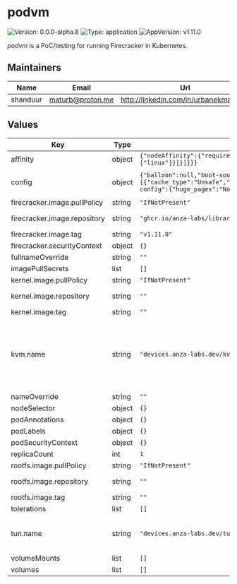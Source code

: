 # podvm

![Version: 0.0.0-alpha.8](https://img.shields.io/badge/Version-0.0.0--alpha.8-informational?style=flat) ![Type: application](https://img.shields.io/badge/Type-application-informational?style=flat) ![AppVersion: v1.11.0](https://img.shields.io/badge/AppVersion-v1.11.0-informational?style=flat)

_podvm_ is a PoC/testing for running Firecracker in Kubernetes.

## Maintainers

| Name | Email | Url |
| ---- | ------ | --- |
| shanduur | <maturb@proton.me> | <http://linkedin.com/in/urbanekmateusz> |

## Values

| Key | Type | Default | Description |
|-----|------|---------|-------------|
| affinity | object | `{"nodeAffinity":{"requiredDuringSchedulingIgnoredDuringExecution":{"nodeSelectorTerms":[{"matchExpressions":[{"key":"kubernetes.io/arch","operator":"In","values":["amd64","arm64"]},{"key":"kubernetes.io/os","operator":"In","values":["linux"]}]}]}}}` | Affinity settings for the pods. |
| config | object | `{"balloon":null,"boot-source":{"boot_args":"console=ttyS0 reboot=k panic=1 pci=off","initrd_path":null,"kernel_image_path":"/mnt/kernel/vmlinux.bin"},"cpu-config":null,"drives":[{"cache_type":"Unsafe","drive_id":"rootfs","io_engine":"Sync","is_read_only":false,"is_root_device":true,"partuuid":null,"path_on_host":"/mnt/rootfs/bionic.rootfs.ext4","rate_limiter":null,"socket":null}],"entropy":null,"logger":null,"machine-config":{"huge_pages":"None","mem_size_mib":1024,"smt":false,"track_dirty_pages":false,"vcpu_count":2},"metrics":null,"mmds-config":null,"network-interfaces":[],"vsock":null}` | Firecracker configuration, in YAML format. It requires at least one drive, and first drive MUST BE a rootfs drive. |
| firecracker.image.pullPolicy | string | `"IfNotPresent"` | Image pull policy. |
| firecracker.image.repository | string | `"ghcr.io/anza-labs/library/firecracker"` | Registry and repository for the podvm image. |
| firecracker.image.tag | string | `"v1.11.0"` | Tag for the image. |
| firecracker.securityContext | object | `{}` |  |
| fullnameOverride | string | `""` | Override for the full name. |
| imagePullSecrets | list | `[]` | Secrets for pulling images. |
| kernel.image.pullPolicy | string | `"IfNotPresent"` | Image pull policy. |
| kernel.image.repository | string | `""` | Registry and repository for the kernel image. |
| kernel.image.tag | string | `""` | Tag for the image. |
| kvm.name | string | `"devices.anza-labs.dev/kvm"` | Name of the KVM device requested. Should be one of: `"devices.kubevirt.io/kvm"` when using https://github.com/kubevirt/kubernetes-device-plugins, `"devices.anza-labs.dev/kvm"` when using https://github.com/anza-labs/kubelet-device-plugins. |
| nameOverride | string | `""` | Override for the name. |
| nodeSelector | object | `{}` | Node selector for the pods. |
| podAnnotations | object | `{}` | Annotations to be added to the pods. |
| podLabels | object | `{}` | Labels to be added to the pods. |
| podSecurityContext | object | `{}` |  |
| replicaCount | int | `1` | Number of replicas for the deployment. |
| rootfs.image.pullPolicy | string | `"IfNotPresent"` | Image pull policy. |
| rootfs.image.repository | string | `""` | Registry and repository for the rootfs image. |
| rootfs.image.tag | string | `""` | Tag for the image. |
| tolerations | list | `[]` | Tolerations for the pods. |
| tun.name | string | `"devices.anza-labs.dev/tun"` | Name of the TUN device requested. `"devices.anza-labs.dev/tun"` when using https://github.com/anza-labs/kubelet-device-plugins. |
| volumeMounts | list | `[]` | Additional volumeMounts. |
| volumes | list | `[]` | Additional volumes. |

